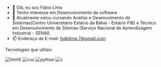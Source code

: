 - 👋 Olá, eu sou Fabio Lima
- 👀 Tenho interesse em Desenvolvimento de software
- 🌱 Atualmente estou cursando Análise e Desenvolmento de Sistemas(Centro Universitário Estácio da Bahia - Estácio FIB) e Técnico em Desenvolvimento de Sitemas (Serviço Nacional de Aprendizagem Industrial - SENAI).
- 📫 Endereço de E-mail: fsdelima.7@gmail.com

Tecnologias que utilizo:

<div style="display: inline_block">
  <img align="center" alt="html5" src="https://img.shields.io/badge/HTML5-E34F26?style=for-the-badge&logo=html5&logoColor=white" />
  <img align="center" alt="css" src="https://img.shields.io/badge/CSS3-1572B6?style=for-the-badge&logo=css3&logoColor=white" />
  <img align="center" alt="python" src="https://img.shields.io/badge/Python-3776AB?style=for-the-badge&logo=python&logoColor=white" />
  <img align="center" alt="c" src="https://img.shields.io/badge/C-00599C?style=for-the-badge&logo=c&logoColor=white" />

  
</div><br/>

<!---
Fabi0L1ma/Fabi0L1ma is a ✨ special ✨ repository because its `README.md` (this file) appears on your GitHub profile.
You can click the Preview link to take a look at your changes.
--->
